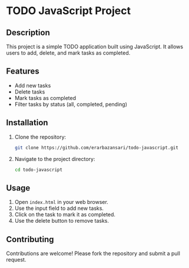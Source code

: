 # TODO JavaScript Project

## Description
This project is a simple TODO application built using JavaScript. It allows users to add, delete, and mark tasks as completed.

## Features
- Add new tasks
- Delete tasks
- Mark tasks as completed
- Filter tasks by status (all, completed, pending)

## Installation
1. Clone the repository:
    ```bash
    git clone https://github.com/erarbazansari/todo-javascript.git
    ```
2. Navigate to the project directory:
    ```bash
    cd todo-javascript
    ```

## Usage
1. Open `index.html` in your web browser.
2. Use the input field to add new tasks.
3. Click on the task to mark it as completed.
4. Use the delete button to remove tasks.

## Contributing
Contributions are welcome! Please fork the repository and submit a pull request.
